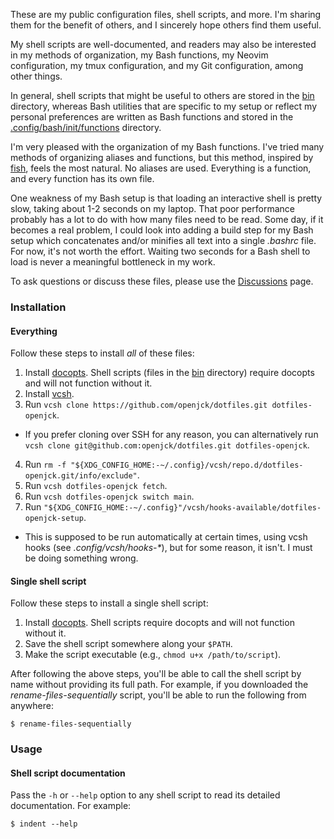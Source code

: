 These are my public configuration files, shell scripts, and more. I'm sharing
them for the benefit of others, and I sincerely hope others find them useful.

My shell scripts are well-documented, and readers may also be interested in my
methods of organization, my Bash functions, my Neovim configuration, my tmux
configuration, and my Git configuration, among other things.

In general, shell scripts that might be useful to others are stored in the
[bin](bin) directory, whereas Bash utilities that are specific to my setup or
reflect my personal preferences are written as Bash functions and stored in the
[.config/bash/init/functions](.config/bash/init/functions) directory.

I'm very pleased with the organization of my Bash functions. I've tried many
methods of organizing aliases and functions, but this method, inspired by
[fish](https://github.com/fish-shell/fish-shell), feels the most natural. No
aliases are used. Everything is a function, and every function has its own file.

One weakness of my Bash setup is that loading an interactive shell is pretty
slow, taking about 1-2 seconds on my laptop. That poor performance probably has
a lot to do with how many files need to be read. Some day, if it becomes a real
problem, I could look into adding a build step for my Bash setup which
concatenates and/or minifies all text into a single _.bashrc_ file. For now,
it's not worth the effort. Waiting two seconds for a Bash shell to load is never
a meaningful bottleneck in my work.

To ask questions or discuss these files, please use the
[Discussions](https://github.com/openjck/dotfiles/discussions) page.

### Installation

#### Everything

Follow these steps to install _all_ of these files:

1. Install [docopts](https://github.com/docopt/docopts). Shell scripts (files in
   the [bin](bin) directory) require docopts and will not function without it.
2. Install [vcsh](https://github.com/RichiH/vcsh).
3. Run `vcsh clone https://github.com/openjck/dotfiles.git dotfiles-openjck`.
  * If you prefer cloning over SSH for any reason, you can alternatively run
    `vcsh clone git@github.com:openjck/dotfiles.git dotfiles-openjck`.
4. Run `rm -f "${XDG_CONFIG_HOME:-~/.config}/vcsh/repo.d/dotfiles-openjck.git/info/exclude"`.
5. Run `vcsh dotfiles-openjck fetch`.
6. Run `vcsh dotfiles-openjck switch main`.
7. Run `"${XDG_CONFIG_HOME:-~/.config}"/vcsh/hooks-available/dotfiles-openjck-setup`.
  * This is supposed to be run automatically at certain times, using vcsh hooks
    (see _.config/vcsh/hooks-*_), but for some reason, it isn't. I must be
    doing something wrong.

#### Single shell script

Follow these steps to install a single shell script:

1. Install [docopts](https://github.com/docopt/docopts). Shell scripts require
   docopts and will not function without it.
2. Save the shell script somewhere along your `$PATH`.
3. Make the script executable (e.g., `chmod u+x /path/to/script`).

After following the above steps, you'll be able to call the shell script by name
without providing its full path. For example, if you downloaded the
_rename-files-sequentially_ script, you'll be able to run the following from
anywhere:

```
$ rename-files-sequentially
```

### Usage

#### Shell script documentation

Pass the `-h` or `--help` option to any shell script to read its detailed
documentation. For example:

```shell
$ indent --help
```
